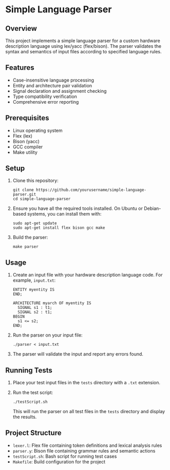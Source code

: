 # Simple Language Parser

## Overview

This project implements a simple language parser for a custom hardware description language using lex/yacc (flex/bison). The parser validates the syntax and semantics of input files according to specified language rules.

## Features

- Case-insensitive language processing
- Entity and architecture pair validation
- Signal declaration and assignment checking
- Type compatibility verification
- Comprehensive error reporting

## Prerequisites

- Linux operating system
- Flex (lex)
- Bison (yacc)
- GCC compiler
- Make utility

## Setup

1. Clone this repository:
   ```
   git clone https://github.com/yourusername/simple-language-parser.git
   cd simple-language-parser
   ```

2. Ensure you have all the required tools installed. On Ubuntu or Debian-based systems, you can install them with:
   ```
   sudo apt-get update
   sudo apt-get install flex bison gcc make
   ```

3. Build the parser:
   ```
   make parser
   ```

## Usage

1. Create an input file with your hardware description language code. For example, `input.txt`:
   ```
   ENTITY myentity IS
   END;

   ARCHITECTURE myarch OF myentity IS
     SIGNAL s1 : t1;
     SIGNAL s2 : t1;
   BEGIN
     s1 <= s2;
   END;
   ```

2. Run the parser on your input file:
   ```
   ./parser < input.txt
   ```

3. The parser will validate the input and report any errors found.

## Running Tests

1. Place your test input files in the `tests` directory with a `.txt` extension.

2. Run the test script:
   ```
   ./testScript.sh
   ```

   This will run the parser on all test files in the `tests` directory and display the results.

## Project Structure

- `lexer.l`: Flex file containing token definitions and lexical analysis rules
- `parser.y`: Bison file containing grammar rules and semantic actions
- `testScript.sh`: Bash script for running test cases
- `Makefile`: Build configuration for the project
